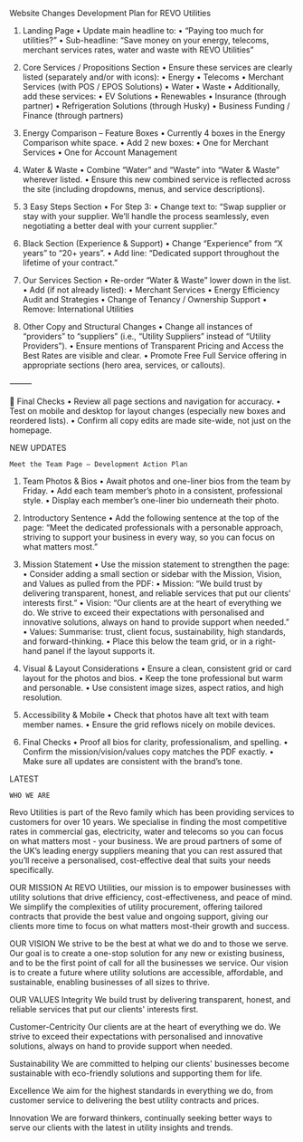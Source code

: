 Website Changes Development Plan for REVO Utilities

1. Landing Page
	•	Update main headline to:
	•	“Paying too much for utilities?”
	•	Sub-headline: “Save money on your energy, telecoms, merchant services rates, water and waste with REVO Utilities”

2. Core Services / Propositions Section
	•	Ensure these services are clearly listed (separately and/or with icons):
	•	Energy
	•	Telecoms
	•	Merchant Services (with POS / EPOS Solutions)
	•	Water
	•	Waste
	•	Additionally, add these services:
	•	EV Solutions
	•	Renewables
	•	Insurance (through partner)
	•	Refrigeration Solutions (through Husky)
	•	Business Funding / Finance (through partners)

3. Energy Comparison – Feature Boxes
	•	Currently 4 boxes in the Energy Comparison white space.
	•	Add 2 new boxes:
	•	One for Merchant Services
	•	One for Account Management

4. Water & Waste
	•	Combine “Water” and “Waste” into “Water & Waste” wherever listed.
	•	Ensure this new combined service is reflected across the site (including dropdowns, menus, and service descriptions).

5. 3 Easy Steps Section
	•	For Step 3:
	•	Change text to:
“Swap supplier or stay with your supplier. We’ll handle the process seamlessly, even negotiating a better deal with your current supplier.”

6. Black Section (Experience & Support)
	•	Change “Experience” from “X years” to “20+ years”.
	•	Add line:
“Dedicated support throughout the lifetime of your contract.”

7. Our Services Section
	•	Re-order “Water & Waste” lower down in the list.
	•	Add (if not already listed):
	•	Merchant Services
	•	Energy Efficiency Audit and Strategies
	•	Change of Tenancy / Ownership Support
	•	Remove: International Utilities

8. Other Copy and Structural Changes
	•	Change all instances of “providers” to “suppliers” (i.e., “Utility Suppliers” instead of “Utility Providers”).
	•	Ensure mentions of Transparent Pricing and Access the Best Rates are visible and clear.
	•	Promote Free Full Service offering in appropriate sections (hero area, services, or callouts).

⸻

🏁 Final Checks
	•	Review all page sections and navigation for accuracy.
	•	Test on mobile and desktop for layout changes (especially new boxes and reordered lists).
	•	Confirm all copy edits are made site-wide, not just on the homepage.

NEW UPDATES

	Meet the Team Page – Development Action Plan

1. Team Photos & Bios
	•	Await photos and one-liner bios from the team by Friday.
	•	Add each team member’s photo in a consistent, professional style.
	•	Display each member’s one-liner bio underneath their photo.

2. Introductory Sentence
	•	Add the following sentence at the top of the page:
“Meet the dedicated professionals with a personable approach, striving to support your business in every way, so you can focus on what matters most.”

3. Mission Statement
	•	Use the mission statement to strengthen the page:
	•	Consider adding a small section or sidebar with the Mission, Vision, and Values as pulled from the PDF:
	•	Mission: “We build trust by delivering transparent, honest, and reliable services that put our clients’ interests first.”
	•	Vision: “Our clients are at the heart of everything we do. We strive to exceed their expectations with personalised and innovative solutions, always on hand to provide support when needed.”
	•	Values: Summarise: trust, client focus, sustainability, high standards, and forward-thinking.
	•	Place this below the team grid, or in a right-hand panel if the layout supports it.

4. Visual & Layout Considerations
	•	Ensure a clean, consistent grid or card layout for the photos and bios.
	•	Keep the tone professional but warm and personable.
	•	Use consistent image sizes, aspect ratios, and high resolution.

5. Accessibility & Mobile
	•	Check that photos have alt text with team member names.
	•	Ensure the grid reflows nicely on mobile devices.

6. Final Checks
	•	Proof all bios for clarity, professionalism, and spelling.
	•	Confirm the mission/vision/values copy matches the PDF exactly.
	•	Make sure all updates are consistent with the brand’s tone.

LATEST

	WHO WE ARE
Revo Utilities is part of the Revo family
which has been providing services to
customers for over 10 years.
We specialise in finding the most
competitive rates in commercial gas,
electricity, water and telecoms so you
can focus on what matters most - your
business. We are proud partners of
some of the UK’s leading energy
suppliers meaning that you can rest
assured that you’ll receive a
personalised, cost-effective deal that
suits your needs specifically.

OUR MISSION
At REVO Utilities, our mission is to empower businesses with utility solutions that drive efficiency, cost-effectiveness, and peace of mind.
We simplify the complexities of utility procurement, offering tailored contracts that provide the best value and ongoing support, giving our clients more time to focus on what matters most-their growth and success.

OUR VISION
We strive to be the best at what we do and to those we serve. Our goal is to create a one-stop solution for any new or existing business, and to be the first point of call for all the businesses we service. Our vision is to create a future where utility solutions are accessible, affordable, and sustainable, enabling businesses of all sizes to thrive.

OUR VALUES
Integrity
We build trust by delivering transparent, honest, and reliable services that put our clients' interests first.

Customer-Centricity
Our clients are at the heart of everything we do. We strive to exceed their expectations with personalised and innovative solutions, always on hand to provide support when needed.

Sustainability
We are committed to helping our clients' businesses become sustainable with eco-friendly solutions and supporting them for life.

Excellence
We aim for the highest standards in everything we do, from customer service to delivering the best utility contracts and prices.

Innovation
We are forward thinkers, continually seeking better ways to serve our clients with the latest in utility insights and trends.
